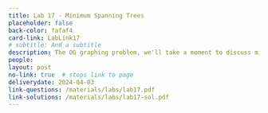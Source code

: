 ```yaml
---
title: Lab 17 - Minimum Spanning Trees
placeholder: false
back-color: fafaf4
card-link: LabLink17
# subtitle: And a subtitle
description: The OG graphing problem, we'll take a moment to discuss minimum spanning tree problems.
people:
layout: post
no-link: true  # stops link to page 
deliverydate: 2024-04-03
link-questions: /materials/labs/lab17.pdf
link-solutions: /materials/labs/lab17-sol.pdf
---
```










